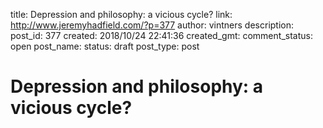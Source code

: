 title: Depression and philosophy: a vicious cycle?
link: http://www.jeremyhadfield.com/?p=377
author: vintners
description: 
post_id: 377
created: 2018/10/24 22:41:36
created_gmt: 
comment_status: open
post_name: 
status: draft
post_type: post

# Depression and philosophy: a vicious cycle?

